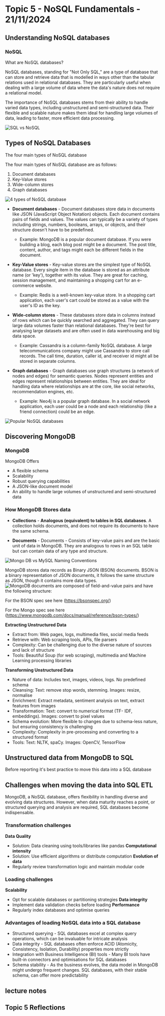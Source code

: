 # Topic 5 - NoSQL Fundamentals - 21/11/2024
  
## Understanding NoSQL databases

### NoSQL
What are NoSQL databases?

NoSQL databases, standing for "Not Only SQL," are a type of database that can store and retrieve data that is modelled in ways other than the tabular relations used in relational databases. 
They are particularly useful when dealing with a large volume of data where the data's nature does not require a relational model.

The importance of NoSQL databases stems from their ability to handle varied data types, including unstructured and semi-structured data. Their flexible and scalable nature makes them ideal for handling large volumes of data, leading to faster, more efficient data processing.

![SQL vs NoSQL](https://cdn-blog.scalablepath.com/uploads/2023/01/sql-vs-nosql-databases-1-1024x576.png)

## Types of NoSQL Databases

The four main types of NoSQL database

The four main types of NoSQL database are as follows:
1. Document databases
2. Key-Value stores
3. Wide-column stores
4. Graph databases

![4 types of NoSQL database](https://media.geeksforgeeks.org/wp-content/uploads/20220405112418/NoSQLDatabases.jpg)


- **Document databases** -
Document databases store data in documents like JSON (JavaScript Object Notation) objects. Each document contains pairs of fields and values. The values can typically be a variety of types including strings, numbers, booleans, arrays, or objects, and their structure doesn't have to be predefined.

  - Example: MongoDB is a popular document database. If you were building a blog, each blog post might be a document. The post title, content, author, and tags might each be different fields in the document.

- **Key-Value stores** -
Key-value stores are the simplest type of NoSQL database. Every single item in the database is stored as an attribute name (or 'key'), together with its value. They are great for caching, session management, and maintaining a shopping cart for an e-commerce website.

  - Example: Redis is a well-known key-value store. In a shopping cart application, each user's cart could be stored as a value with the user's ID as the key.

- **Wide-column stores** -
These databases store data in columns instead of rows which can be quickly searched and aggregated. They can query large data volumes faster than relational databases. They're best for analysing large datasets and are often used in data warehousing and big data space.

   - Example: Cassandra is a column-family NoSQL database. A large telecommunications company might use Cassandra to store call records. The call time, duration, caller id, and receiver id might all be stored in separate columns.

- **Graph databases** -
Graph databases use graph structures (a network of nodes and edges) for semantic queries. Nodes represent entities and edges represent relationships between entities. They are ideal for handling data where relationships are at the core, like social networks, recommendation engines, etc.

  - Example: Neo4j is a popular graph database. In a social network application, each user could be a node and each relationship (like a friend connection) could be an edge.

![Popular NoSQL databases](https://ares.decipherzone.com/blog-manager/uploads/ckeditor_Top%2010%20NoSQL%20Databases%20in%202022.png)

## Discovering MongoDB

### MongoDB
MongoDB Offers
- A flexible schema
- Scalability
- Robust querying capabilities
- A JSON-like document model
- An ability to handle large volumes of unstructured and semi-structured data

### How MongoDB Stores data

- **Collections** -
**Analogous (equivalent) to tables in SQL databases**. A collection holds documents, and does not require its documents to have the same schema.

- **Documents** -
Documents - Consists of key-value pairs and are the basic unit of data in MongoDB. They are analogous to rows in an SQL table but can contain data of any type and structure.

![Mongo DB vs MySQL Naming Conventions](https://media.geeksforgeeks.org/wp-content/uploads/terminology-differences-gfg-1.png)

MongoDB stores data records as Binary JSON (BSON) documents. BSON is a binary representation of JSON documents, it follows the same structure as JSON, though it contains more data types. 
![MongoDB documents are composed of field-and-value pairs and have the following structure:](https://studio3t.com/wp-content/uploads/2018/10/mongodb-document-structure.png)

For the BSON spec see here (https://bsonspec.org/)

For the Mongo spec see here (https://www.mongodb.com/docs/manual/reference/bson-types/)

**Extracting Unstructured Data**
- Extract from: Web pages, logs, multimedia files, social media feeds
- Retrieve with: Web scraping tools, APIs, file parsers
- Complexity: Can be challenging due to the diverse nature of sources and lack of structure
- Tools: Beautiful Soup (for web scraping), multimedia and Machine Learning processing libraries

**Transforming Unstructured Data**
- Nature of data: Includes text, images, videos, logs. No predefined schema
- Cleansing: Text: remove stop words, stemming. Images: resize, normalise
- Enrichment: Extract metadata, sentiment analysis on text, extract features from images
- Transformation: Text: convert to numerical format (TF- IDF, embeddings). Images: convert to pixel values
- Schema evolution: More flexible to changes due to schema-less nature, but ensuring consistency is challenging
- Complexity: Complexity in pre-processing and converting to a structured format
- Tools: Text: NLTK, spaCy. Images: OpenCV, TensorFlow

## Unstructured data from MongoDB to SQL
Before reporting it's best practice to move this data into a SQL database

## Challenges when moving the data into SQL ETL
MongoDB, a NoSQL database, offers flexibility in handling diverse and evolving data structures.
However, when data maturity reaches a point, or structured querying and analysis are required, SQL databases become indispensable.

### Transformation challenges
**Data Quality** 
- Solution: Data cleaning using tools/libraries like pandas
**Computational intensity** 
- Solution: Use efficient algorithms or distribute computation
**Evolution of data** 
- Regularly review transformation logic and maintain modular code

### Loading challenges
**Scalability** 
- Opt for scalable databases or partitioning strategies
**Data integrity** 
- Implement data validation checks before loading
**Performance** 
- Regularly index databases and optimise queries

### Advantages of loading NoSQL data into a SQL database
- Structured querying - SQL databases excel at complex query operations, which can be invaluable for intricate analysis
- Data integrity - SQL databases often enforce ACID (Atomicity, Consistency, Isolation, Durability) properties more strictly
- Integration with Business Intelligence (BI) tools - Many BI tools have built-in connectors and optimisations for SQL databases
- Schema stability - As the business evolves, the data model in MongoDB might undergo frequent changes. SQL databases, with their stable schema, can offer more predictability

## lecture notes
### 

## Topic 5 Reflections



